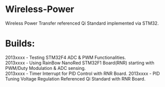 Wireless-Power
==============

Wireless Power Transfer referenced Qi Standard implemented via STM32.

Builds:
=======

2013xxxx - Testing STM32F4 ADC & PWM Functionalities.<br>
2013xxxx - Using RainBow NanoRed STM32F1 Board(RNR) starting with PWM/Duty Modulation & ADC sensing.<br>
2013xxxx - Timer Interrupt for PID Control with RNR Board.
2013xxxx - PID Tuning Voltage Regulation Referenced Qi Standard with RNR Board.<br>
